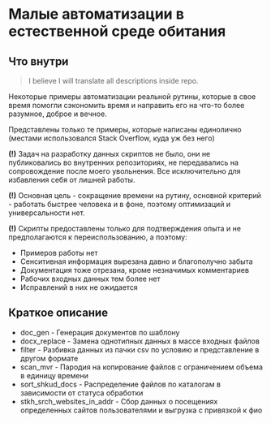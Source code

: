 # Малые автоматизации в естественной среде обитания

## Что внутри

> I believe I will translate all descriptions inside repo.

Некоторые примеры автоматизации реальной рутины, которые в свое время помогли сэкономить время и направить его на что-то более разумное, доброе и вечное.

Представлены только те примеры, которые написаны единолично (местами использовался Stack Overflow, куда уж без него)

**(!)** Задач на разработку данных скриптов не было, они не публиковались во внутренних репозиториях, не передавались на сопровождение после моего увольнения. Все исключительно для избавления себя от лишней работы.

**(!)** Основная цель - сокращение времени на рутину, основной критерий - работать быстрее человека и в фоне, поэтому оптимизаций и универсальности нет.

**(!)** Скрипты предоставлены только для подтверждения опыта и не предполагаются к переиспользованию, а поэтому:

- Примеров работы нет
- Сенситивная информация вырезана давно и благополучно забыта
- Документация тоже отрезана, кроме незначимых комментариев
- Рабочих входных данных тем более нет
- Исправлений в них не ожидается

## Краткое описание

* doc_gen - Генерация документов по шаблону
* docx_replace - Замена однотипных данных в массе входных файлов
* filter - Разбивка данных из пачки csv по условию и представление в другом формате
* scan_mvr - Пародия на копирование файлов с ограничением объема в единицу времени
* sort_shkud_docs - Распределение файлов по каталогам в зависимости от статуса обработки
* stkh_srch_websites_in_addr - Сбор данных о посещениях определенных сайтов пользователями и выгрузка с привязкой к фио
